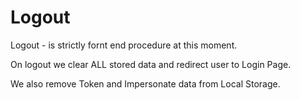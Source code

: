# Logout

Logout - is strictly fornt end procedure at this moment.

On logout we clear ALL stored data and redirect user to Login Page.

We also remove Token and Impersonate data from Local Storage.